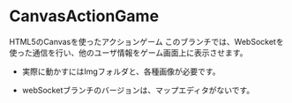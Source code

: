 # CanvasActionGame
HTML5のCanvasを使ったアクションゲーム
このブランチでは、WebSocketを使った通信を行い、他のユーザ情報をゲーム画面上に表示させます。

* 実際に動かすにはImgフォルダと、各種画像が必要です。

* webSocketブランチのバージョンは、マップエディタがないです。


